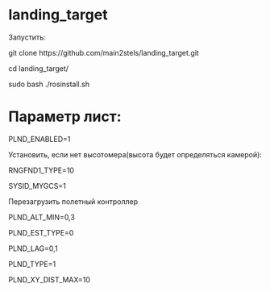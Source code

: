 # landing_target
<p>Запустить:</p>
<p>git clone https://github.com/main2stels/landing_target.git</p>
<p>cd landing_target/</p>
<p>sudo bash ./rosinstall.sh</p>
<h1>Параметр лист: </h1>
<p>PLND_ENABLED=1</p>
<p>Установить, если нет высотомера(высота будет определяться камерой):</p>
<p>RNGFND1_TYPE=10</p>
<p>SYSID_MYGCS=1</p>
<p>Перезагрузить полетный контроллер</p>
<p>PLND_ALT_MIN=0,3</p>
<p>PLND_EST_TYPE=0</p>
<p>PLND_LAG=0,1</p>
<p>PLND_TYPE=1</p>
<p>PLND_XY_DIST_MAX=10</p>
